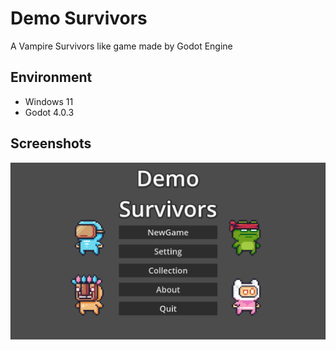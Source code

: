 # Demo Survivors
A Vampire Survivors like game made by Godot Engine

## Environment

- Windows 11
- Godot 4.0.3

## Screenshots

![main menu](.screenshots/main_menu.png)
